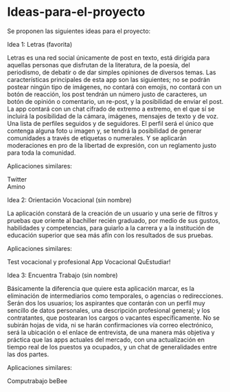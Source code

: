 # Ideas-para-el-proyecto


Se proponen las siguientes ideas para el proyecto:

Idea 1: Letras (favorita)

Letras es una red social únicamente de post en texto, está dirigida para aquellas personas que disfrutan de la literatura, de la poesía, del  periodismo, de debatir o de dar simples opiniones de diversos temas. Las características principales de esta app son las siguientes; no se podrán postear ningún tipo de imágenes, no contará con emojis, no contará con un botón de reacción, los post tendrán un número justo de caracteres, un botón de opinión o comentario, un re-post, y la posibilidad de enviar el post. La app contará con un chat cifrado de extremo a extremo, en el que sí se incluirá la posibilidad de la cámara, imágenes, mensajes de texto y de voz. Una lista de perfiles seguidos y de seguidores. El perfil será el único que contenga alguna foto u imagen y, se tendrá la posibilidad de generar comunidades a través de etiquetas o numerales. Y se aplicarán moderaciones en pro de la libertad de expresión, con un reglamento justo para toda la comunidad.

Aplicaciones similares:

Twitter  
Amino   

Idea 2: Orientación Vocacional (sin nombre)

La aplicación constará de la creación de un usuario y una serie de filtros y pruebas que oriente al bachiller recién graduado, por medio de sus gustos, habilidades y competencias, para guiarlo a la carrera y a la institución de educación superior que sea más afín con los resultados de sus pruebas.

Aplicaciones similares:

Test vocacional y profesional
App Vocacional 
QuEstudiar!

Idea 3: Encuentra Trabajo (sin nombre)

Básicamente la diferencia que quiere esta aplicación marcar, es la eliminación de intermediarios como temporales, o agencias o redirecciones. Serán dos los usuarios; los aspirantes que contarán con un perfil muy sencillo de datos personales, una descripción profesional general; y los contratantes, que postearan los cargos o vacantes específicamente. No se subirán hojas de vida, ni se harán confirmaciones vía correo electrónico, será la ubicación o el enlace de entrevista, de una manera más objetiva y práctica que las apps actuales del mercado, con una actualización en tiempo real de los puestos ya ocupados, y un chat de generalidades entre las dos partes.

Aplicaciones similares:

Computrabajo
beBee

